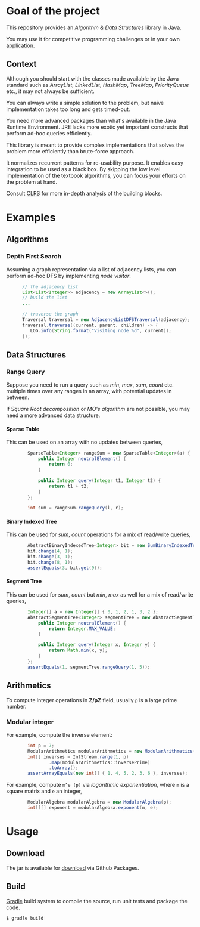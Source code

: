 # Goal of the project

This repository provides an *Algorithm & Data Structures* library in Java.

You may use it for competitive programming challenges or in your own application.


## Context

Although you should start with the classes made available by the Java standard such as *ArrayList*, *LinkedList*, *HashMap*, *TreeMap*, *PriorityQueue* etc., it may not always be sufficient.

You can always write a simple solution to the problem, but naive implementation takes too long and gets timed-out.

You need more advanced packages than what's available in the Java Runtime Environment. JRE lacks more exotic yet important constructs that perform ad-hoc queries efficiently.

This library is meant to provide complex implementations that solves the problem more efficiently than brute-force approach.

It normalizes recurrent patterns for re-usability purpose. It enables easy integration to be used as a black box. By skipping the low level implementation of the textbook algorithms, you can focus your efforts on the problem at hand.

Consult [CLRS](https://www.amazon.com/Introduction-Algorithms-3rd-MIT-Press/dp/0262033844) for more in-depth analysis of the building blocks.


# Examples

## Algorithms

### Depth First Search

Assuming a graph representation via a list of adjacency lists, you can perform ad-hoc DFS by implementing *node visitor*.

```Java
      // the adjacency list
      List<List<Integer>> adjacency = new ArrayList<>();
      // build the list
      ...

      // traverse the graph
      Traversal traversal = new AdjacencyListDFSTraversal(adjacency);
      traversal.traverse((current, parent, children) -> {
         LOG.info(String.format("Visiting node %d", current));
      });

```

## Data Structures

### Range Query

Suppose you need to run a query such as *min*, *max*, *sum*, *count* etc. multiple times over any ranges in an array, with potential updates in between.

If *Square Root decomposition* or *MO's algorithm* are not possible, you may need a more advanced data structure.

#### Sparse Table

This can be used on an array with no updates between queries,

```Java
        SparseTable<Integer> rangeSum = new SparseTable<Integer>(a) {
            public Integer neutralElement() {
                return 0;
            }

            public Integer query(Integer t1, Integer t2) {
                return t1 + t2;
            }
        };

        int sum = rangeSum.rangeQuery(l, r);
```

#### Binary Indexed Tree

This can be used for *sum*, *count* operations for a mix of read/write queries,

```Java
        AbstractBinaryIndexedTree<Integer> bit = new SumBinaryIndexedTree(10);
        bit.change(4, 1);
        bit.change(3, 1);
        bit.change(8, 1);
        assertEquals(3, bit.get(9));
```

#### Segment Tree

This can be used for *sum*, *count* but *min*, *max* as well for a mix of read/write queries,

```Java
        Integer[] a = new Integer[] { 0, 1, 2, 1, 3, 2 };
        AbstractSegmentTree<Integer> segmentTree = new AbstractSegmentTree<>(a) {
            public Integer neutralElement() {
                return Integer.MAX_VALUE;
            }

            public Integer query(Integer x, Integer y) {
                return Math.min(x, y);
            }
        };
        assertEquals(1, segmentTree.rangeQuery(1, 5));
```

## Arithmetics

To compute integer operations in **Z/pZ** field, usually `p` is a large prime number.

### Modular integer

For example, compute the inverse element:

```Java
        int p = 7;
        ModularArithmetics modularArithmetics = new ModularArithmetics(p);
        int[] inverses = IntStream.range(1, p)
                .map(modularArithmetics::inversePrime)
                .toArray();
        assertArrayEquals(new int[] { 1, 4, 5, 2, 3, 6 }, inverses);
```

For example, compute `m^e [p]` via *logarithmic exponentiation*, where `m` is a square matrix and `e` an integer,

```Java
        ModularAlgebra modularAlgebra = new ModularAlgebra(p);
        int[][] exponent = modularAlgebra.exponent(m, e);
```

# Usage

## Download

The jar is available for [download](https://github.com/alexis779/Algo/packages/1693117) via Github Packages.

## Build

[Gradle](https://docs.gradle.org/current/userguide/userguide.html) build system to compile the source, run unit tests and package the code.

```
$ gradle build
```